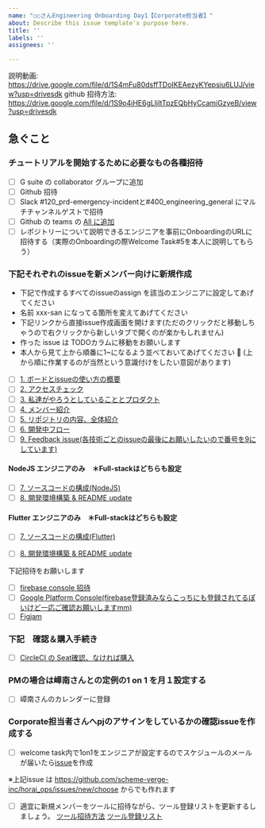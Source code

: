 ```yaml
---
name: "○○さんEngineering Onboarding Day1【Corporate担当者】"
about: Describe this issue template's purpose here.
title: ''
labels: ''
assignees: ''

---
```


説明動画: https://drive.google.com/file/d/1S4mFu80dsffTDolKEAezyKYepsiu6LUJ/view?usp=drivesdk
github 招待方法: https://drive.google.com/file/d/1S9o4iHE6gLljItTpzEQbHyCcamiGzyeB/view?usp=drivesdk

## 急ぐこと
### チュートリアルを開始するために必要なもの各種招待
- [ ] G suite の collaborator グループに追加
- [ ] Github 招待
- [ ] Slack #120_prd-emergency-incidentと#400_engineering_general にマルチチャンネルゲストで招待
- [ ] Github の teams の [All に追加](https://github.com/orgs/scheme-verge-inc/teams/all)
- [ ] レポジトリーについて説明できるエンジニアを事前にOnboardingのURLに招待する（実際のOnboardingの際Welcome Task#5を本人に説明してもらう）

### 下記それぞれのissueを新メンバー向けに新規作成
- 下記で作成するすべてのissueのassign を該当のエンジニアに設定してあげてください
- 名前 xxx-san になってる箇所を変えてあげてください
- 下記リンクから直接issue作成画面を開けます(ただのクリックだと移動しちゃうので右クリックから新しいタブで開くのが楽かもしれません)
- 作った issue は TODOカラムに移動をお願いします
- 本人から見て上から順番に1~になるよう並べておいてあげてください :bow: (上から順に作業するのが当然という意識付けをしたい意図があります)

- [ ] [1. ボードとissueの使い方の概要](https://github.com/scheme-verge-inc/horai/issues/new?assignees=&labels=ops&template=81_developer-join-board-issue.md&title=xxx-san+welcome+task+%F0%9F%8E%89+-+1.+How+to+use+board+%26+issue)
- [ ] [2. アクセスチェック](https://github.com/scheme-verge-inc/horai/issues/new?assignees=&labels=ops&template=82_developer-join-access-check.md&title=xxx-san+welcome+task+%F0%9F%8E%89+-+2.+Access+check)
- [ ] [3. 私達がやろうとしていることとプロダクト](https://github.com/scheme-verge-inc/horai/issues/new?assignees=&labels=ops&template=83_developer-join-mission-product.md&title=xxx-san+welcome+task+%F0%9F%8E%89+-+3.+Our+company+%26+product)
- [ ] [4. メンバー紹介](https://github.com/scheme-verge-inc/horai/issues/new?assignees=&labels=ops&template=84_developer-join-member.md&title=xxx-san+welcome+task+%F0%9F%8E%89+-+4.+Our+member)
- [ ] [5. リポジトリの内容、全体紹介](https://github.com/scheme-verge-inc/horai/issues/new?assignees=&labels=ops&template=85_developer-join-repository-structure.md&title=xxx-san+welcome+task+%F0%9F%8E%89+-+5+Our+repository+structure)
- [ ] [6. 開発中フロー](https://github.com/scheme-verge-inc/horai/issues/new?assignees=&labels=ops&template=86_developer-join-workflow-on-board.md&title=xxx-san+welcome+task+%F0%9F%8E%89+-+6.+Development+workflow)
- [ ] [9. Feedback issue(各技術ごとのissueの最後にお願いしたいので番号を9にしています)](https://github.com/scheme-verge-inc/horai_ops/issues/new?assignees=&labels=ops&template=89_developer-join-feedback.md&title=xxx-san+welcome+task+%F0%9F%8E%89+-+9.+Feedback+about+welcome+task)

#### NodeJS エンジニアのみ　＊Full-stackはどちらも設定
- [ ] [7. ソースコードの構成(NodeJS)](https://github.com/scheme-verge-inc/horai/issues/new?assignees=&labels=ops&template=871_developer-join-code-structure-nodejs.md&title=xxx-san+welcome+task+%F0%9F%8E%89+-+7.+Structure+of+source+code+%28NodeJS%29)
- [ ] [8. 開発環境構築 & README update](https://github.com/scheme-verge-inc/horai/issues/new?assignees=&labels=ops&template=881_developer-join-setup-local-update-readme.md&title=xxx-san+welcome+task+%F0%9F%8E%89+-+8.+Setup+local+machine+environment+%26+update+README%28NodeJS%29)

#### Flutter エンジニアのみ　＊Full-stackはどちらも設定
- [ ] [7. ソースコードの構成(Flutter)](https://github.com/scheme-verge-inc/horai/issues/new?assignees=&labels=ops&template=872_developer-join-code-structore-flutter.md&title=xxx-san+welcome+task+%F0%9F%8E%89+-+7.+Structure+of+source+code+%28Flutter%29)
- [ ] [8. 開発環境構築 & README update](https://github.com/scheme-verge-inc/horai/issues/new?assignees=&labels=ops&template=882_developer-join-setup-local-update-readme.md&title=xxx-san+welcome+task+%F0%9F%8E%89+-+8.+Setup+local+machine+environment+%26+update+README%28Flutter%29)


 下記招待をお願いします

- [ ] [firebase console 招待](https://console.firebase.google.com/project/horai-dev-scheme-verge-v2/overview)
- [ ] [Google Platform Console(firebase登録済みならこっちにも登録されてるぽいけど一応ご確認お願いしますmm)](https://console.cloud.google.com/iam-admin/iam?project=horai-dev-scheme-verge-v2)
- [ ] [Figjam](https://www.figma.com/figjam/)

### 下記　確認＆購入手続き
- [ ] [CircleCI の Seat確認、なければ購入](https://app.circleci.com/settings/plan/github/scheme-verge-inc/overview?return-to=https%3A%2F%2Fapp.circleci.com%2Fpipelines%2Fgithub%2Fscheme-verge-inc)

### PMの場合は嶂南さんとの定例の1 on 1 を月１設定する
- [ ] 嶂南さんのカレンダーに登録

### Corporate担当者さんへpjのアサインをしているかの確認issueを作成する
- [ ] welcome task内で1on1をエンジニアが設定するのでスケジュールのメールが届いたら[issue](https://github.com/scheme-verge-inc/horai/issues/new?assignees=HiromiShikata&labels=ops&template=801_developer-join-assign-check.md&title=xxx-san+join+%E3%81%AB%E3%81%82%E3%81%9F%E3%82%8APJ%E3%82%A2%E3%82%B5%E3%82%A4%E3%83%B3%E3%82%92%E3%81%8A%E9%A1%98%E3%81%84%E3%81%97%E3%81%BE%E3%81%99%F0%9F%99%87)を作成

※上記issue は https://github.com/scheme-verge-inc/horai_ops/issues/new/choose からでも作れます

- [ ] 適宜に新規メンバーをツールに招待ながら、ツール登録リストを更新するしましょう。
  [ツール招待方法](https://docs.google.com/spreadsheets/d/14HujPUTcXi6i06-aShQcqanV2YQ9fnaOEs09Edm2er8/edit#gid=0)
[ツール登録リスト](https://docs.google.com/spreadsheets/d/1KbjNJk7pkFydtPxXTK7frTJKyRZ8VKl-WUJ1GCnO-Xo/edit#gid=2053879042)
